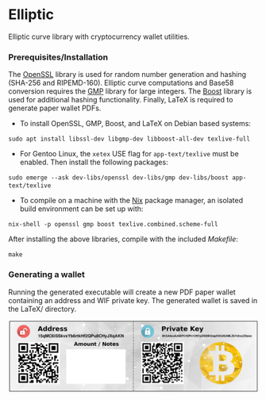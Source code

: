 # Elliptic

Elliptic curve library with cryptocurrency wallet utilities.

### Prerequisites/Installation

The <a href="https://www.openssl.org/">OpenSSL</a> library is used for random
number generation and hashing (SHA-256 and RIPEMD-160). Elliptic curve computations
and Base58 conversion requires the <a href="https://gmplib.org/">GMP</a> library
for large integers. The <a href="https://www.boost.org/">Boost</a> library is
used for additional hashing functionality. Finally, LaTeX is required to
generate paper wallet PDFs.

* To install OpenSSL, GMP, Boost, and LaTeX on Debian based systems:

```
sudo apt install libssl-dev libgmp-dev libboost-all-dev texlive-full
```

* For Gentoo Linux, the `xetex` USE flag for `app-text/texlive` must be enabled.
Then install the following packages:

```
sudo emerge --ask dev-libs/openssl dev-libs/gmp dev-libs/boost app-text/texlive
```

* To compile on a machine with the <a href="https://nixos.org/nix/">Nix</a> package
manager, an isolated build environment can be set up with:

```
nix-shell -p openssl gmp boost texlive.combined.scheme-full
```

After installing the above libraries, compile with the included *Makefile*:

```
make
```

### Generating a wallet

Running the generated executable will create a new PDF paper wallet containing
an address and WIF private key. The generated wallet is saved in the LaTeX/
directory.

![Paper wallet screenshot](LaTeX/images/example.png)

